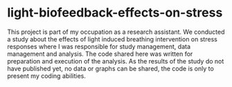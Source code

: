 # light-biofeedback-effects-on-stress

This project is part of my occupation as a research assistant. We conducted a study about the effects of light induced breathing intervention on stress responses where I was responsible for study management, data management and analysis. The code shared here was written for preparation and execution of the analysis. As the results of the study do not have published yet, no data or graphs can be shared, the code is only to present my coding abilities.
